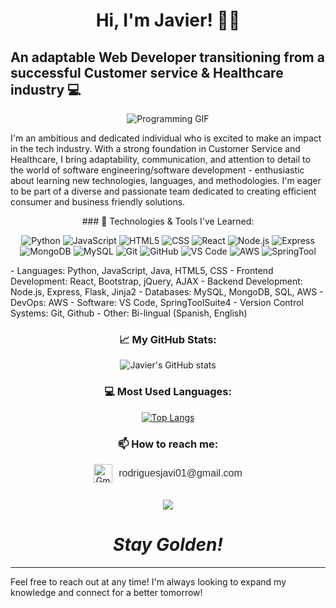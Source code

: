 
<div align="center">

# Hi, I'm Javier! 👋💪

</div>

## An adaptable Web Developer transitioning from a successful Customer service & Healthcare industry 💻
<div align="center">

![Programming GIF](https://media.giphy.com/media/Ws6T5PN7wHv3cY8xy8/giphy.gif)
 
</div>


I'm an ambitious and dedicated individual who is excited to make an impact in the tech industry. With a strong foundation in Customer Service and Healthcare, I bring adaptability, communication, and attention to detail to the world of software engineering/software development - enthusiastic about learning new technologies, languages, and methodologies. I'm eager to be part of a diverse and passionate team dedicated to creating efficient consumer and business friendly solutions.

<div align="center">
### 🔭 Technologies & Tools I've Learned:
 
</div>
<div align="center">

![Python](https://img.shields.io/badge/-Python-3776AB?style=flat-square&logo=python&logoColor=white)
![JavaScript](https://img.shields.io/badge/-JavaScript-F7DF1E?style=flat-square&logo=javascript&logoColor=black)
![HTML5](https://img.shields.io/badge/-HTML5-E34F26?style=flat-square&logo=html5&logoColor=white)
![CSS](https://img.shields.io/badge/-CSS-1572B6?style=flat-square&logo=css3&logoColor=white)
![React](https://img.shields.io/badge/-React-61DAFB?style=flat-square&logo=react&logoColor=black)
![Node.js](https://img.shields.io/badge/-Node.js-339933?style=flat-square&logo=node.js&logoColor=white)
![Express](https://img.shields.io/badge/-Express-000000?style=flat-square&logo=express&logoColor=white)
![MongoDB](https://img.shields.io/badge/-MongoDB-47A248?style=flat-square&logo=mongodb&logoColor=white)
![MySQL](https://img.shields.io/badge/-MySQL-4479A1?style=flat-square&logo=mysql&logoColor=white)
![Git](https://img.shields.io/badge/-Git-F05032?style=flat-square&logo=git&logoColor=white)
![GitHub](https://img.shields.io/badge/-GitHub-181717?style=flat-square&logo=github&logoColor=white)
![VS Code](https://img.shields.io/badge/-VS_Code-007ACC?style=flat-square&logo=visual-studio-code&logoColor=white)
![AWS](https://img.shields.io/badge/-AWS-232F3E?style=flat-square&logo=amazon-aws&logoColor=white)
![SpringTool](https://img.shields.io/badge/-SpringToolSuite4-6DB33F?style=flat-square&logo=SpringTool&logoColor=White)
 
</div>
- Languages: Python, JavaScript, Java, HTML5, CSS
- Frontend Development: React, Bootstrap, jQuery, AJAX
- Backend Development: Node.js, Express, Flask, Jinja2
- Databases: MySQL, MongoDB, SQL, AWS
- DevOps: AWS 
- Software: VS Code, SpringToolSuite4
- Version Control Systems: Git, Github
- Other: Bi-lingual (Spanish, English)

<div align="center">

### 📈 My GitHub Stats:

</div>
<div align="center">

![Javier's GitHub stats](https://github-readme-stats.vercel.app/api?username=JavierRodriguez001&show_icons=true&theme=onedark)
 
</div>
<div align="center">

### 💻 Most Used Languages:

</div>
<div align="center">

[![Top Langs](https://github-readme-stats.vercel.app/api/top-langs/?username=JavierRodriguez001&layout=compact)](https://github.com/anuraghazra/github-readme-stats)

</div>

<div align="center">

### 📫 How to reach me:

</div>
<div align="center">

<div style="display: flex; align-items: center; justify-content: center;">
  <div>
  <a href="mailto:rodriguesjavi01@gmail.com" style="display: flex; align-items: center; text-decoration: none;">
    <img src="https://img.icons8.com/fluent/50/000000/gmail-new.png" alt="Gmail icon" width="30" height="30" style="margin-right: 10px;">
   </div>
    <a href="mailto:rodriguesjavi01@gmail.com" style="display: flex; align-items: center; text-decoration: none;">
    <span style="font-size: 16px; color: #333; font-family: Arial, sans-serif;">rodriguesjavi01@gmail.com</span>
  </a>
</div>
 

</div>
<div align="center">

  <br>
 <a href="https://linkedin.com/in/javier-rodriguez001"><img src="https://img.shields.io/badge/LinkedIn-0A66C2?style=for-the-badge&logo=linkedin&logoColor=white" style="margin-top: 10px;"/></a>


</div>

<h1 align='center'><i>Stay Golden!</i></h1>

---

Feel free to reach out at any time! I'm always looking to expand my knowledge and connect for a better tomorrow!
